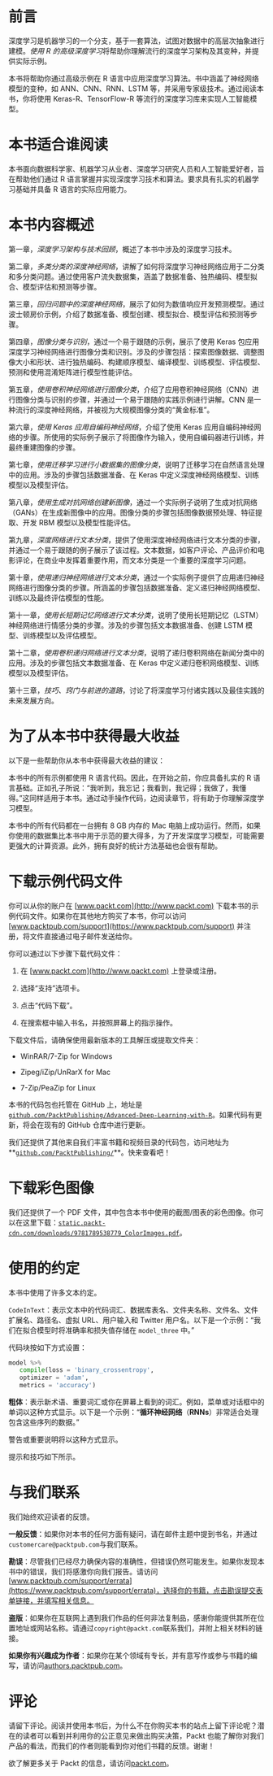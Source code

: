# 前言

深度学习是机器学习的一个分支，基于一套算法，试图对数据中的高层次抽象进行建模。*使用 R 的高级深度学习*将帮助你理解流行的深度学习架构及其变种，并提供实际示例。

本书将帮助你通过高级示例在 R 语言中应用深度学习算法。书中涵盖了神经网络模型的变种，如 ANN、CNN、RNN、LSTM 等，并采用专家级技术。通过阅读本书，你将使用 Keras-R、TensorFlow-R 等流行的深度学习库来实现人工智能模型。

# 本书适合谁阅读

本书面向数据科学家、机器学习从业者、深度学习研究人员和人工智能爱好者，旨在帮助他们通过 R 语言掌握并实现深度学习技术和算法。要求具有扎实的机器学习基础并具备 R 语言的实际应用能力。

# 本书内容概述

第一章，*深度学习架构与技术回顾*，概述了本书中涉及的深度学习技术。

第二章，*多类分类的深度神经网络*，讲解了如何将深度学习神经网络应用于二分类和多分类问题。通过使用客户流失数据集，涵盖了数据准备、独热编码、模型拟合、模型评估和预测等步骤。

第三章，*回归问题中的深度神经网络*，展示了如何为数值响应开发预测模型。通过波士顿房价示例，介绍了数据准备、模型创建、模型拟合、模型评估和预测等步骤。

第四章，*图像分类与识别*，通过一个易于跟随的示例，展示了使用 Keras 包应用深度学习神经网络进行图像分类和识别。涉及的步骤包括：探索图像数据、调整图像大小和形状、进行独热编码、构建顺序模型、编译模型、训练模型、评估模型、预测和使用混淆矩阵进行模型性能评估。

第五章，*使用卷积神经网络进行图像分类*，介绍了应用卷积神经网络（CNN）进行图像分类与识别的步骤，并通过一个易于跟随的实践示例进行讲解。CNN 是一种流行的深度神经网络，并被视为大规模图像分类的“黄金标准”。

第六章，*使用 Keras 应用自编码神经网络*，介绍了使用 Keras 应用自编码神经网络的步骤。所使用的实际例子展示了将图像作为输入，使用自编码器进行训练，并最终重建图像的步骤。

第七章，*使用迁移学习进行小数据集的图像分类*，说明了迁移学习在自然语言处理中的应用。涉及的步骤包括数据准备、在 Keras 中定义深度神经网络模型、训练模型以及模型评估。

第八章，*使用生成对抗网络创建新图像*，通过一个实际例子说明了生成对抗网络（GANs）在生成新图像中的应用。图像分类的步骤包括图像数据预处理、特征提取、开发 RBM 模型以及模型性能评估。

第九章，*深度网络进行文本分类*，提供了使用深度神经网络进行文本分类的步骤，并通过一个易于跟随的例子展示了该过程。文本数据，如客户评论、产品评价和电影评论，在商业中发挥着重要作用，而文本分类是一个重要的深度学习问题。

第十章，*使用递归神经网络进行文本分类*，通过一个实际例子提供了应用递归神经网络进行图像分类的步骤。所涵盖的步骤包括数据准备、定义递归神经网络模型、训练以及最终评估模型的性能。

第十一章，*使用长短期记忆网络进行文本分类*，说明了使用长短期记忆（LSTM）神经网络进行情感分类的步骤。涉及的步骤包括文本数据准备、创建 LSTM 模型、训练模型以及评估模型。

第十二章，*使用卷积递归网络进行文本分类*，说明了递归卷积网络在新闻分类中的应用。涉及的步骤包括文本数据准备、在 Keras 中定义递归卷积网络模型、训练模型以及模型评估。

第十三章，*技巧、窍门与前进的道路*，讨论了将深度学习付诸实践以及最佳实践的未来发展方向。

# 为了从本书中获得最大收益

以下是一些帮助你从本书中获得最大收益的建议：

本书中的所有示例都使用 R 语言代码。因此，在开始之前，你应具备扎实的 R 语言基础。正如孔子所说：“我听到，我忘记；我看到，我记得；我做了，我懂得。”这同样适用于本书。通过动手操作代码，边阅读章节，将有助于你理解深度学习模型。

本书中的所有代码都在一台拥有 8 GB 内存的 Mac 电脑上成功运行。然而，如果你使用的数据集比本书中用于示范的要大得多，为了开发深度学习模型，可能需要更强大的计算资源。此外，拥有良好的统计方法基础也会很有帮助。

# 下载示例代码文件

你可以从你的账户在 [www.packt.com](http://www.packt.com) 下载本书的示例代码文件。如果你在其他地方购买了本书，你可以访问 [www.packtpub.com/support](https://www.packtpub.com/support) 并注册，将文件直接通过电子邮件发送给你。

你可以通过以下步骤下载代码文件：

1.  在 [www.packt.com](http://www.packt.com) 上登录或注册。

1.  选择“支持”选项卡。

1.  点击“代码下载”。

1.  在搜索框中输入书名，并按照屏幕上的指示操作。

下载文件后，请确保使用最新版本的工具解压或提取文件夹：

+   WinRAR/7-Zip for Windows

+   Zipeg/iZip/UnRarX for Mac

+   7-Zip/PeaZip for Linux

本书的代码包也托管在 GitHub 上，地址是 [`github.com/PacktPublishing/Advanced-Deep-Learning-with-R`](https://github.com/PacktPublishing/Advanced-Deep-Learning-with-R)。如果代码有更新，将会在现有的 GitHub 仓库中进行更新。

我们还提供了其他来自我们丰富书籍和视频目录的代码包，访问地址为**[`github.com/PacktPublishing/`](https://github.com/PacktPublishing/)**。快来查看吧！

# 下载彩色图像

我们还提供了一个 PDF 文件，其中包含本书中使用的截图/图表的彩色图像。你可以在这里下载：[`static.packt-cdn.com/downloads/9781789538779_ColorImages.pdf`](https://static.packt-cdn.com/downloads/9781789538779_ColorImages.pdf)。

# 使用的约定

本书中使用了许多文本约定。

`CodeInText`：表示文本中的代码词汇、数据库表名、文件夹名称、文件名、文件扩展名、路径名、虚拟 URL、用户输入和 Twitter 用户名。以下是一个示例：“我们在拟合模型时将准确率和损失值存储在 `model_three` 中。”

代码块按如下方式设置：

```py
model %>% 
   compile(loss = 'binary_crossentropy', 
   optimizer = 'adam',
   metrics = 'accuracy')
```

**粗体**：表示新术语、重要词汇或你在屏幕上看到的词汇。例如，菜单或对话框中的单词以这种方式显示。以下是一个示例：“**循环神经网络**（**RNNs**）非常适合处理包含这些序列的数据。”

警告或重要说明将以这种方式显示。

提示和技巧如下所示。

# 与我们联系

我们始终欢迎读者的反馈。

**一般反馈**：如果你对本书的任何方面有疑问，请在邮件主题中提到书名，并通过`customercare@packtpub.com`与我们联系。

**勘误**：尽管我们已经尽力确保内容的准确性，但错误仍然可能发生。如果你发现本书中的错误，我们将感激你向我们报告。请访问[www.packtpub.com/support/errata](https://www.packtpub.com/support/errata)，选择你的书籍，点击勘误提交表单链接，并填写相关信息。

**盗版**：如果你在互联网上遇到我们作品的任何非法复制品，感谢你能提供其所在位置地址或网站名称。请通过`copyright@packt.com`联系我们，并附上相关材料的链接。

**如果你有兴趣成为作者**：如果你在某个领域有专长，并有意写作或参与书籍的编写，请访问[authors.packtpub.com](http://authors.packtpub.com/)。

# 评论

请留下评论。阅读并使用本书后，为什么不在你购买本书的站点上留下评论呢？潜在的读者可以看到并利用你的公正意见来做出购买决策，Packt 也能了解你对我们产品的看法，而我们的作者则能看到你对他们书籍的反馈。谢谢！

欲了解更多关于 Packt 的信息，请访问[packt.com](http://www.packt.com/)。
